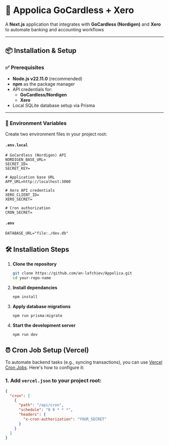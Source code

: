 # 💼 Appolica GoCardless + Xero

A **Next.js** application that integrates with **GoCardless (Nordigen)** and **Xero** to automate banking and accounting workflows

---

## 📦 Installation & Setup

### ✅ Prerequisites

- **Node.js v22.11.0** (recommended)
- **npm** as the package manager
- API credentials for:
  - **GoCardless/Nordigen**
  - **Xero**
- Local SQLite database setup via Prisma

---

### 📁 Environment Variables

Create two environment files in your project root:

#### `.env.local`

```env
# GoCardless (Nordigen) API
NORDIGEN_BASE_URL=
SECRET_ID=
SECRET_KEY=

# Application base URL
APP_URL=http://localhost:3000

# Xero API credentials
XERO_CLIENT_ID=
XERO_SECRET=

# Cron authorization
CRON_SECRET=
```

#### `.env`

```env
DATABASE_URL="file:./dev.db"
```

## 🛠️ Installation Steps

1. **Clone the repository**

   ```bash
   git clone https://github.com/an-lafchiev/Appolica.git
   cd your-repo-name
   ```

2. **Install dependancies**

   ```bash
   npm install
   ```

3. **Apply database migrations**

   ```bash
   npm run prisma:migrate
   ```

4. **Start the development server**

   ```bash
   npm run dev
   ```

## ⏰ Cron Job Setup (Vercel)

To automate backend tasks (e.g., syncing transactions), you can use [Vercel Cron Jobs](https://vercel.com/docs/cron-jobs/quickstart). Here's how to configure it:

### 1. Add `vercel.json` to your project root:

```json
{
  "cron": [
    {
      "path": "/api/cron",
      "schedule": "0 9 * * *",
      "headers": {
        "x-cron-authorization": "YOUR_SECRET"
      }
    }
  ]
}
```
